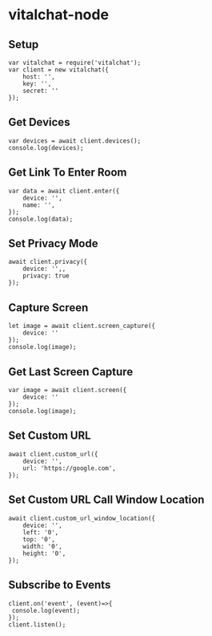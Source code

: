 # vitalchat-node

## Setup

```
var vitalchat = require('vitalchat');
var client = new vitalchat({
    host: '',
    key: '',
    secret: ''
});
```

## Get Devices

```
var devices = await client.devices();
console.log(devices);
```

## Get Link To Enter Room

```
var data = await client.enter({
    device: '',
    name: '',
});
console.log(data);
```

## Set Privacy Mode

```
await client.privacy({
    device: '',,
    privacy: true
});
```

## Capture Screen

```
let image = await client.screen_capture({
    device: ''
});
console.log(image);
```

## Get Last Screen Capture

```
var image = await client.screen({
    device: ''
});
console.log(image);
```

## Set Custom URL

```
await client.custom_url({
    device: '',
    url: 'https://google.com',
});
```

## Set Custom URL Call Window Location

```
await client.custom_url_window_location({
    device: '',
    left: '0',
    top: '0',
    width: '0',
    height: '0',
});
```

## Subscribe to Events

```
client.on('event', (event)=>{
 console.log(event);
});
client.listen();
```
